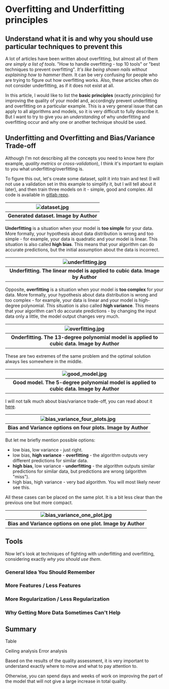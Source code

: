 # Overfitting and Underfitting principles
## Understand what it is and why you should use particular techniques to prevent this

A lot of articles have been written about overfitting, but almost all of them *are simply a list of tools*. "How to handle overfitting - top 10 tools" or "best techniques to prevent overfitting". *It's like being shown nails without explaining how to hammer them*. It can be very confusing for people who are trying to figure out how overfitting works. Also, these articles often do not consider underfitting, as if it does not exist at all.

In this article, I would like to list the **basic principles** (exactly *principles*) for improving the quality of your model and, accordingly prevent underfitting and overfitting on a particular example. This is a very general issue that can apply to all algorithms and models, so it is very difficult to fully describe it. But I want to try to give you an *understanding* of why underfitting and overfitting occur and why one or another technique should be used.

## Underfitting and Overfitting and Bias/Variance Trade-off

Although I'm not describing all the concepts you need to know here (for example, *quality metrics* or *cross-validation*), I think it's important to explain to you what underfitting/overfitting is.

To figure this out, let's create some dataset, split it into train and test (I will not use a validation set in this example to simplify it, but I will tell about it later), and then train three models on it - simple, good and complex. All code is available in [gitlab repo](https://gitlab.com/Winston-90/underfitting_vs_overfitting).

| ![dataset.jpg](./img/dataset.jpg) |
|:--:|
| <b>Generated dataset. Image by Author</b>|

**Underfitting** is a situation when your model is **too simple** for your data. More formally, your hypothesis about data distribution is wrong and too simple - for example, your data is quadratic and your model is linear. 
This situation is also called **high bias**. This means that your algorithm can do accurate predictions, but the initial assumption about the data is incorrect.

| ![underfitting.jpg](./img/underfitting.jpg) |
|:--:|
| <b>Underfitting. The linear model is applied to cubic data. Image by Author</b>|

Opposite, **overfitting** is a situation when your model is **too complex** for your data. More formally, your hypothesis about data distribution is wrong and too complex - for example, your data is linear and your model is high-degree polynomial.
This situation is also called **high variance**. This means that your algorithm can't do accurate predictions - by changing the input data only a little, the model output changes very much.

| ![overfitting.jpg](./img/overfitting.jpg) |
|:--:|
| <b>Onderfitting. The 13-degree polynomial model is applied to cubic data. Image by Author</b>|

These are two extremes of the same problem and the optimal solution always lies somewhere in the middle.

| ![good_model.jpg](./img/good_model.jpg) |
|:--:|
| <b>Good model. The 5-degree polynomial model is applied to cubic data. Image by Author</b>|

I will not talk much about bias/variance trade-off, you can read about it [here](https://towardsdatascience.com/understanding-the-bias-variance-tradeoff-165e6942b229).

| ![bias_variance_four_plots.jpg](./img/bias_variance_four_plots.jpg) |
|:--:|
| <b>Bias and Variance options on four plots. Image by Author</b>|

But let me briefly mention possible options:
- low bias, low variance - just right.
- low bias, **high variance** - **overfitting** - the algorithm outputs very different predictions for similar data.
- **high bias**, low variance - **underfitting** - the algorithm outputs similar predictions for similar data, but predictions are wrong (algorithm "miss").
- high bias, high variance - very bad algorithm. You will most likely never see this.

All these cases can be placed on the same plot. It is a bit less clear than the previous one but more compact.

| ![bias_variance_one_plot.jpg](./img/bias_variance_one_plot.jpg) |
|:--:|
| <b>Bias and Variance options on one plot. Image by Author</b>|

## Tools

Now let's look at techniques of fighting with underfitting and overfitting, considering exactly *why you should use them*.

### General Idea You Should Remember



### More Features / Less Features



### More Regularization / Less Regularization



### Why Getting More Data Sometimes Can't Help





## Summary

Table


Ceiling analysis
Error analysis

Based on the results of the quality assessment, it is very important to understand exactly where to move and what to pay attention to.

Otherwise, you can spend days and weeks of work on improving the part of the model that will not give a large increase in total quality.
